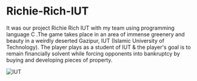 # Richie-Rich-IUT
It was our project Richie Rich IUT with my team using programming language C .The game takes place in an area of immense greenery and beauty in a weirdly deserted Gazipur,  IUT (Islamic University of Technology). The player plays as a student of IUT & the player's goal is to remain financially solvent while forcing opponents into bankruptcy by buying and developing pieces of property.

![IUT](https://user-images.githubusercontent.com/81357310/171550577-6af602d5-fe12-477b-8830-a497f6fc7f51.jpeg)
